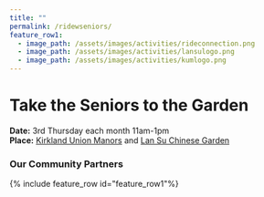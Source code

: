 ```yaml
---
title: ""
permalink: /ridewseniors/
feature_row1:
  - image_path: /assets/images/activities/rideconnection.png
  - image_path: /assets/images/activities/lansulogo.png
  - image_path: /assets/images/activities/kumlogo.png
---
```


# Take the Seniors to the Garden

**Date:** 3rd Thursday each month 11am-1pm  
**Place:** [Kirkland Union Manors](https://theunionmanors.org/kirkland-union-manors/) and [Lan Su Chinese Garden](https://lansugarden.org/)

### Our Community Partners

{% include feature_row id="feature_row1"%}
